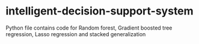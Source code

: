 # intelligent-decision-support-system
Python file contains code for Random forest, Gradient boosted tree regression, Lasso regression and stacked generalization
